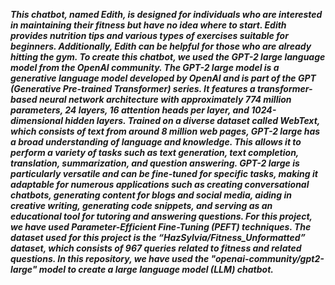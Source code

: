 _**This chatbot, named Edith, is designed for individuals who are interested in maintaining their fitness but have no idea where to start. Edith provides nutrition tips and various types of exercises suitable for beginners. Additionally, Edith can be helpful for those who are already hitting the gym.
To create this chatbot, we used the GPT-2 large language model from the OpenAI community. The GPT-2 large model is a generative language model developed by OpenAI and is part of the GPT (Generative Pre-trained Transformer) series. It features a transformer-based neural network architecture with approximately 774 million parameters, 24 layers, 16 attention heads per layer, and 1024-dimensional hidden layers. Trained on a diverse dataset called WebText, which consists of text from around 8 million web pages, GPT-2 large has a broad understanding of language and knowledge. This allows it to perform a variety of tasks such as text generation, text completion, translation, summarization, and question answering.
GPT-2 large is particularly versatile and can be fine-tuned for specific tasks, making it adaptable for numerous applications such as creating conversational chatbots, generating content for blogs and social media, aiding in creative writing, generating code snippets, and serving as an educational tool for tutoring and answering questions. For this project, we have used Parameter-Efficient Fine-Tuning (PEFT) techniques.
The dataset used for this project is the “HazSylvia/Fitness_Unformatted” dataset, which consists of 967 queries related to fitness and related questions.
In this repository, we have used the "openai-community/gpt2-large" model to create a large language model (LLM) chatbot.**_

